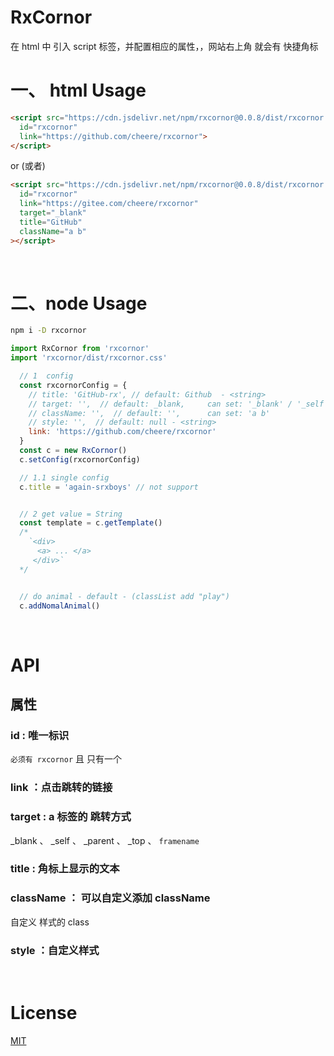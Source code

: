 # RxCornor

在 html 中 引入 script 标签，并配置相应的属性，，网站右上角 就会有 快捷角标

# 一、 html Usage

```html
<script src="https://cdn.jsdelivr.net/npm/rxcornor@0.0.8/dist/rxcornor.min.js"
  id="rxcornor"
  link="https://github.com/cheere/rxcornor">
</script>
```

or (或者)

```html
<script src="https://cdn.jsdelivr.net/npm/rxcornor@0.0.8/dist/rxcornor.min.js"
  id="rxcornor"
  link="https://gitee.com/cheere/rxcornor"
  target="_blank"
  title="GitHub"
  className="a b"
></script>
```

<br>

# 二、node Usage
```sh
npm i -D rxcornor
```

```js
import RxCornor from 'rxcornor'
import 'rxcornor/dist/rxcornor.css'

  // 1  config
  const rxcornorConfig = {
    // title: 'GitHub-rx', // default: Github  - <string>
    // target: '',  // default: _blank,     can set: '_blank' / '_self' / ...
    // className: '',  // default: '',      can set: 'a b'
    // style: '',  // default: null - <string>
    link: 'https://github.com/cheere/rxcornor'
  }
  const c = new RxCornor()
  c.setConfig(rxcornorConfig)

  // 1.1 single config
  c.title = 'again-srxboys' // not support


  // 2 get value = String
  const template = c.getTemplate()
  /*
    `<div>
      <a> ... </a>
     </div>`
  */


  // do animal - default - (classList add "play")
  c.addNomalAnimal()
```

<br>

# API
## 属性
### id : 唯一标识
`必须有 rxcornor` 且 只有一个

### link ：点击跳转的链接

### target : a 标签的 跳转方式
_blank 、 _self 、 _parent 、 _top 、 `framename`

### title : 角标上显示的文本


### className ： 可以自定义添加 className
自定义 样式的 class

### style ：自定义样式

<br>

# License
[MIT](https://github.com/cheere/rxcornor/blob/main/LICENSE)